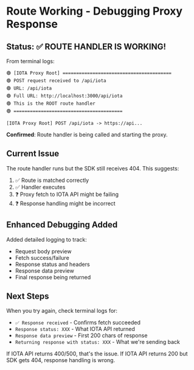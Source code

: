 # Route Working - Debugging Proxy Response

## Status: ✅ ROUTE HANDLER IS WORKING!

From terminal logs:
```
🟢 [IOTA Proxy Root] ========================================
🟢 POST request received to /api/iota
🟢 URL: /api/iota
🟢 Full URL: http://localhost:3000/api/iota
🟢 This is the ROOT route handler
🟢 ========================================

[IOTA Proxy Root] POST /api/iota -> https://api...
```

**Confirmed**: Route handler is being called and starting the proxy.

## Current Issue

The route handler runs but the SDK still receives 404. This suggests:
1. ✅ Route is matched correctly
2. ✅ Handler executes
3. ❓ Proxy fetch to IOTA API might be failing
4. ❓ Response handling might be incorrect

## Enhanced Debugging Added

Added detailed logging to track:
- Request body preview
- Fetch success/failure
- Response status and headers
- Response data preview
- Final response being returned

## Next Steps

When you try again, check terminal logs for:
- `✅ Response received` - Confirms fetch succeeded
- `Response status: XXX` - What IOTA API returned
- `Response data preview` - First 200 chars of response
- `Returning response with status: XXX` - What we're sending back

If IOTA API returns 400/500, that's the issue.
If IOTA API returns 200 but SDK gets 404, response handling is wrong.

